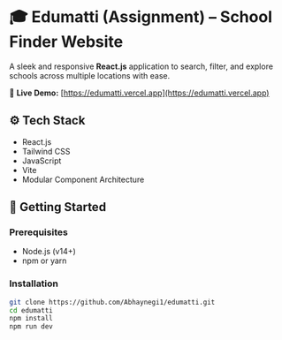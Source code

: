 # 🎓 Edumatti (Assignment) – School Finder Website

A sleek and responsive **React.js** application to search, filter, and explore schools across multiple locations with ease.

🔗 **Live Demo:** [https://edumatti.vercel.app](https://edumatti.vercel.app)

## ⚙️ Tech Stack

- React.js  
- Tailwind CSS  
- JavaScript  
- Vite  
- Modular Component Architecture  

## 🚀 Getting Started

### Prerequisites

- Node.js (v14+)
- npm or yarn

### Installation

```bash
git clone https://github.com/Abhaynegi1/edumatti.git
cd edumatti
npm install
npm run dev
